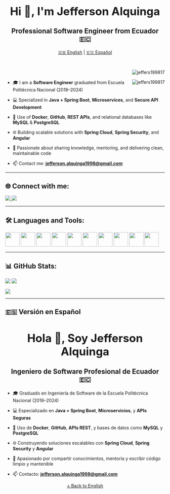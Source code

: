 <!-- Idioma: English (default) -->
## <a name="english"></a>
<h1 align="center" style="font-size:2.5em;">Hi 👋, I'm Jefferson Alquinga</h1>
<h3 align="center" style="font-size:1.5em;">Professional Software Engineer from Ecuador 🇪🇨</h3>

<p align="center">
  <a href="#english">🇬🇧 English</a> | <a href="#español">🇪🇸 Español</a>
</p>




<br>

<p align="right">
  <img src="https://komarev.com/ghpvc/?username=jeffers199817&label=Profile%20views&color=0e75b6&style=flat" alt="jeffers199817" />
</p>

<p><img align="right" src="https://github.com/Adam-pw/Adam-pw/blob/main/animation_500_kxa883sd.gif" alt="jeffers199817" /></p>

- 🎓 I am a **Software Engineer** graduated from Escuela Politécnica Nacional (2018–2024)

- 💻 Specialized in **Java + Spring Boot**, **Microservices**, and **Secure API Development**

- 🐳 Use of **Docker**, **GitHub**, **REST APIs**, and relational databases like **MySQL** & **PostgreSQL**

- 🌐 Building scalable solutions with **Spring Cloud**, **Spring Security**, and **Angular**

- 🤝 Passionate about sharing knowledge, mentoring, and delivering clean, maintainable code

- 📫 Contact me: **jefferson.alquinga1998@gmail.com**

---

## 🌐 Connect with me:
<p align="left">
  <a href="https://www.linkedin.com/in/jefferson-alquinga-27669228a/" target="_blank">
    <img src="https://img.shields.io/badge/LinkedIn-blue?style=for-the-badge&logo=linkedin" />
  </a>
  <a href="https://github.com/Jeffers199817" target="_blank">
    <img src="https://img.shields.io/badge/GitHub-black?style=for-the-badge&logo=github" />
  </a>
</p>

---

## 🛠️ Languages and Tools:
<p align="left">
  <img src="https://cdn.jsdelivr.net/gh/devicons/devicon/icons/java/java-original.svg" width="45" />
  <img src="https://cdn.jsdelivr.net/gh/devicons/devicon/icons/spring/spring-original.svg" width="45" />
  <img src="https://cdn.jsdelivr.net/gh/devicons/devicon/icons/docker/docker-original.svg" width="45" />
  <img src="https://cdn.jsdelivr.net/gh/devicons/devicon/icons/mysql/mysql-original.svg" width="45" />
  <img src="https://cdn.jsdelivr.net/gh/devicons/devicon/icons/javascript/javascript-original.svg" width="45" />
  <img src="https://cdn.jsdelivr.net/gh/devicons/devicon/icons/angularjs/angularjs-original.svg" width="45" />
  <img src="https://cdn.jsdelivr.net/gh/devicons/devicon/icons/typescript/typescript-original.svg" width="45" />
  <img src="https://cdn.jsdelivr.net/gh/devicons/devicon/icons/html5/html5-original.svg" width="45" />
  <img src="https://cdn.jsdelivr.net/gh/devicons/devicon/icons/css3/css3-original.svg" width="45" />
  <img src="https://cdn.jsdelivr.net/gh/devicons/devicon/icons/python/python-original.svg" width="45" />
</p>

---

## 📊 GitHub Stats:
<p>
  <img src="https://github-readme-stats.vercel.app/api?username=Jeffers199817&show_icons=true&theme=radical" />
  <img src="https://github-readme-stats.vercel.app/api/top-langs?username=Jeffers199817&layout=compact&theme=radical" />
</p>

<p>
  <img src="https://github-readme-streak-stats.herokuapp.com/?user=Jeffers199817&theme=radical" />
</p>

---

## <a name="español">🇪🇸 Versión en Español</a>

<h1 align="center" style="font-size:2.5em;">Hola 👋, Soy Jefferson Alquinga</h1>
<h3 align="center" style="font-size:1.5em;">Ingeniero de Software Profesional de Ecuador 🇪🇨</h3>

- 🎓 Graduado en Ingeniería de Software de la Escuela Politécnica Nacional (2018–2024)

- 💻 Especializado en **Java + Spring Boot**, **Microservicios**, y **APIs Seguras**

- 🐳 Uso de **Docker**, **GitHub**, **APIs REST**, y bases de datos como **MySQL** y **PostgreSQL**

- 🌐 Construyendo soluciones escalables con **Spring Cloud**, **Spring Security** y **Angular**

- 🤝 Apasionado por compartir conocimientos, mentoría y escribir código limpio y mantenible

- 📫 Contacto: **jefferson.alquinga1998@gmail.com**

<p align="center">
  <a href="#english">🔝 Back to English</a>
</p>
